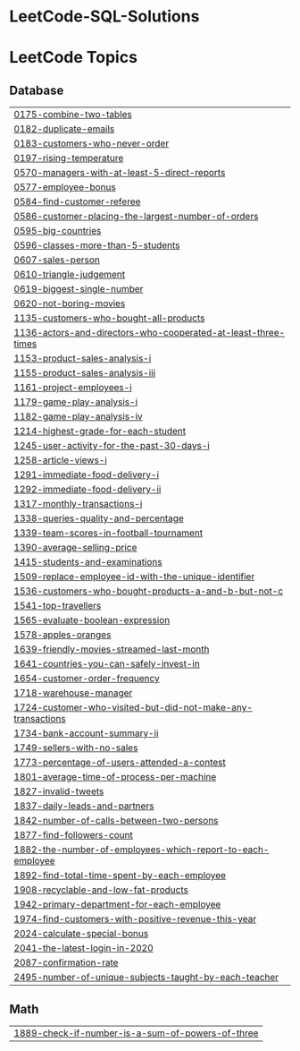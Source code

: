 # LeetCode-SQL-Solutions
<!---LeetCode Topics Start-->
# LeetCode Topics
## Database
|  |
| ------- |
| [0175-combine-two-tables](https://github.com/Jhanvip20/LeetCode-SQL-Solutions/tree/master/0175-combine-two-tables) |
| [0182-duplicate-emails](https://github.com/Jhanvip20/LeetCode-SQL-Solutions/tree/master/0182-duplicate-emails) |
| [0183-customers-who-never-order](https://github.com/Jhanvip20/LeetCode-SQL-Solutions/tree/master/0183-customers-who-never-order) |
| [0197-rising-temperature](https://github.com/Jhanvip20/LeetCode-SQL-Solutions/tree/master/0197-rising-temperature) |
| [0570-managers-with-at-least-5-direct-reports](https://github.com/Jhanvip20/LeetCode-SQL-Solutions/tree/master/0570-managers-with-at-least-5-direct-reports) |
| [0577-employee-bonus](https://github.com/Jhanvip20/LeetCode-SQL-Solutions/tree/master/0577-employee-bonus) |
| [0584-find-customer-referee](https://github.com/Jhanvip20/LeetCode-SQL-Solutions/tree/master/0584-find-customer-referee) |
| [0586-customer-placing-the-largest-number-of-orders](https://github.com/Jhanvip20/LeetCode-SQL-Solutions/tree/master/0586-customer-placing-the-largest-number-of-orders) |
| [0595-big-countries](https://github.com/Jhanvip20/LeetCode-SQL-Solutions/tree/master/0595-big-countries) |
| [0596-classes-more-than-5-students](https://github.com/Jhanvip20/LeetCode-SQL-Solutions/tree/master/0596-classes-more-than-5-students) |
| [0607-sales-person](https://github.com/Jhanvip20/LeetCode-SQL-Solutions/tree/master/0607-sales-person) |
| [0610-triangle-judgement](https://github.com/Jhanvip20/LeetCode-SQL-Solutions/tree/master/0610-triangle-judgement) |
| [0619-biggest-single-number](https://github.com/Jhanvip20/LeetCode-SQL-Solutions/tree/master/0619-biggest-single-number) |
| [0620-not-boring-movies](https://github.com/Jhanvip20/LeetCode-SQL-Solutions/tree/master/0620-not-boring-movies) |
| [1135-customers-who-bought-all-products](https://github.com/Jhanvip20/LeetCode-SQL-Solutions/tree/master/1135-customers-who-bought-all-products) |
| [1136-actors-and-directors-who-cooperated-at-least-three-times](https://github.com/Jhanvip20/LeetCode-SQL-Solutions/tree/master/1136-actors-and-directors-who-cooperated-at-least-three-times) |
| [1153-product-sales-analysis-i](https://github.com/Jhanvip20/LeetCode-SQL-Solutions/tree/master/1153-product-sales-analysis-i) |
| [1155-product-sales-analysis-iii](https://github.com/Jhanvip20/LeetCode-SQL-Solutions/tree/master/1155-product-sales-analysis-iii) |
| [1161-project-employees-i](https://github.com/Jhanvip20/LeetCode-SQL-Solutions/tree/master/1161-project-employees-i) |
| [1179-game-play-analysis-i](https://github.com/Jhanvip20/LeetCode-SQL-Solutions/tree/master/1179-game-play-analysis-i) |
| [1182-game-play-analysis-iv](https://github.com/Jhanvip20/LeetCode-SQL-Solutions/tree/master/1182-game-play-analysis-iv) |
| [1214-highest-grade-for-each-student](https://github.com/Jhanvip20/LeetCode-SQL-Solutions/tree/master/1214-highest-grade-for-each-student) |
| [1245-user-activity-for-the-past-30-days-i](https://github.com/Jhanvip20/LeetCode-SQL-Solutions/tree/master/1245-user-activity-for-the-past-30-days-i) |
| [1258-article-views-i](https://github.com/Jhanvip20/LeetCode-SQL-Solutions/tree/master/1258-article-views-i) |
| [1291-immediate-food-delivery-i](https://github.com/Jhanvip20/LeetCode-SQL-Solutions/tree/master/1291-immediate-food-delivery-i) |
| [1292-immediate-food-delivery-ii](https://github.com/Jhanvip20/LeetCode-SQL-Solutions/tree/master/1292-immediate-food-delivery-ii) |
| [1317-monthly-transactions-i](https://github.com/Jhanvip20/LeetCode-SQL-Solutions/tree/master/1317-monthly-transactions-i) |
| [1338-queries-quality-and-percentage](https://github.com/Jhanvip20/LeetCode-SQL-Solutions/tree/master/1338-queries-quality-and-percentage) |
| [1339-team-scores-in-football-tournament](https://github.com/Jhanvip20/LeetCode-SQL-Solutions/tree/master/1339-team-scores-in-football-tournament) |
| [1390-average-selling-price](https://github.com/Jhanvip20/LeetCode-SQL-Solutions/tree/master/1390-average-selling-price) |
| [1415-students-and-examinations](https://github.com/Jhanvip20/LeetCode-SQL-Solutions/tree/master/1415-students-and-examinations) |
| [1509-replace-employee-id-with-the-unique-identifier](https://github.com/Jhanvip20/LeetCode-SQL-Solutions/tree/master/1509-replace-employee-id-with-the-unique-identifier) |
| [1536-customers-who-bought-products-a-and-b-but-not-c](https://github.com/Jhanvip20/LeetCode-SQL-Solutions/tree/master/1536-customers-who-bought-products-a-and-b-but-not-c) |
| [1541-top-travellers](https://github.com/Jhanvip20/LeetCode-SQL-Solutions/tree/master/1541-top-travellers) |
| [1565-evaluate-boolean-expression](https://github.com/Jhanvip20/LeetCode-SQL-Solutions/tree/master/1565-evaluate-boolean-expression) |
| [1578-apples-oranges](https://github.com/Jhanvip20/LeetCode-SQL-Solutions/tree/master/1578-apples-oranges) |
| [1639-friendly-movies-streamed-last-month](https://github.com/Jhanvip20/LeetCode-SQL-Solutions/tree/master/1639-friendly-movies-streamed-last-month) |
| [1641-countries-you-can-safely-invest-in](https://github.com/Jhanvip20/LeetCode-SQL-Solutions/tree/master/1641-countries-you-can-safely-invest-in) |
| [1654-customer-order-frequency](https://github.com/Jhanvip20/LeetCode-SQL-Solutions/tree/master/1654-customer-order-frequency) |
| [1718-warehouse-manager](https://github.com/Jhanvip20/LeetCode-SQL-Solutions/tree/master/1718-warehouse-manager) |
| [1724-customer-who-visited-but-did-not-make-any-transactions](https://github.com/Jhanvip20/LeetCode-SQL-Solutions/tree/master/1724-customer-who-visited-but-did-not-make-any-transactions) |
| [1734-bank-account-summary-ii](https://github.com/Jhanvip20/LeetCode-SQL-Solutions/tree/master/1734-bank-account-summary-ii) |
| [1749-sellers-with-no-sales](https://github.com/Jhanvip20/LeetCode-SQL-Solutions/tree/master/1749-sellers-with-no-sales) |
| [1773-percentage-of-users-attended-a-contest](https://github.com/Jhanvip20/LeetCode-SQL-Solutions/tree/master/1773-percentage-of-users-attended-a-contest) |
| [1801-average-time-of-process-per-machine](https://github.com/Jhanvip20/LeetCode-SQL-Solutions/tree/master/1801-average-time-of-process-per-machine) |
| [1827-invalid-tweets](https://github.com/Jhanvip20/LeetCode-SQL-Solutions/tree/master/1827-invalid-tweets) |
| [1837-daily-leads-and-partners](https://github.com/Jhanvip20/LeetCode-SQL-Solutions/tree/master/1837-daily-leads-and-partners) |
| [1842-number-of-calls-between-two-persons](https://github.com/Jhanvip20/LeetCode-SQL-Solutions/tree/master/1842-number-of-calls-between-two-persons) |
| [1877-find-followers-count](https://github.com/Jhanvip20/LeetCode-SQL-Solutions/tree/master/1877-find-followers-count) |
| [1882-the-number-of-employees-which-report-to-each-employee](https://github.com/Jhanvip20/LeetCode-SQL-Solutions/tree/master/1882-the-number-of-employees-which-report-to-each-employee) |
| [1892-find-total-time-spent-by-each-employee](https://github.com/Jhanvip20/LeetCode-SQL-Solutions/tree/master/1892-find-total-time-spent-by-each-employee) |
| [1908-recyclable-and-low-fat-products](https://github.com/Jhanvip20/LeetCode-SQL-Solutions/tree/master/1908-recyclable-and-low-fat-products) |
| [1942-primary-department-for-each-employee](https://github.com/Jhanvip20/LeetCode-SQL-Solutions/tree/master/1942-primary-department-for-each-employee) |
| [1974-find-customers-with-positive-revenue-this-year](https://github.com/Jhanvip20/LeetCode-SQL-Solutions/tree/master/1974-find-customers-with-positive-revenue-this-year) |
| [2024-calculate-special-bonus](https://github.com/Jhanvip20/LeetCode-SQL-Solutions/tree/master/2024-calculate-special-bonus) |
| [2041-the-latest-login-in-2020](https://github.com/Jhanvip20/LeetCode-SQL-Solutions/tree/master/2041-the-latest-login-in-2020) |
| [2087-confirmation-rate](https://github.com/Jhanvip20/LeetCode-SQL-Solutions/tree/master/2087-confirmation-rate) |
| [2495-number-of-unique-subjects-taught-by-each-teacher](https://github.com/Jhanvip20/LeetCode-SQL-Solutions/tree/master/2495-number-of-unique-subjects-taught-by-each-teacher) |
## Math
|  |
| ------- |
| [1889-check-if-number-is-a-sum-of-powers-of-three](https://github.com/Jhanvip20/LeetCode-SQL-Solutions/tree/master/1889-check-if-number-is-a-sum-of-powers-of-three) |
<!---LeetCode Topics End-->